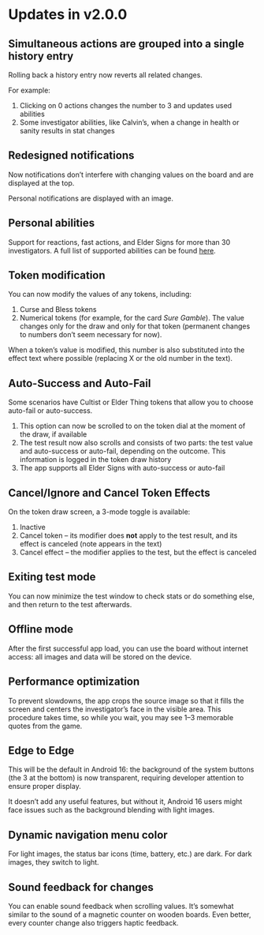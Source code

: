 # Updates in v2.0.0

## Simultaneous actions are grouped into a single history entry

Rolling back a history entry now reverts all related changes.

For example:

1. Clicking on 0 actions changes the number to 3 and updates used abilities
2. Some investigator abilities, like Calvin’s, when a change in health or sanity results in stat changes

## Redesigned notifications

Now notifications don’t interfere with changing values on the board and are displayed at the top.

Personal notifications are displayed with an image.

## Personal abilities

Support for reactions, fast actions, and Elder Signs for more than 30 investigators. A full list of supported abilities can be found [here](../../features/investigators/investigators.ru.md).

## Token modification

You can now modify the values of any tokens, including:

1. Curse and Bless tokens
2. Numerical tokens (for example, for the card *Sure Gamble*). The value changes only for the draw and only for that token (permanent changes to numbers don’t seem necessary for now).

When a token’s value is modified, this number is also substituted into the effect text where possible (replacing X or the old number in the text).

## Auto-Success and Auto-Fail

Some scenarios have Cultist or Elder Thing tokens that allow you to choose auto-fail or auto-success.

1. This option can now be scrolled to on the token dial at the moment of the draw, if available
2. The test result now also scrolls and consists of two parts: the test value and auto-success or auto-fail, depending on the outcome. This information is logged in the token draw history
3. The app supports all Elder Signs with auto-success or auto-fail

## Cancel/Ignore and Cancel Token Effects

On the token draw screen, a 3-mode toggle is available:

1. Inactive
2. Cancel token – its modifier does **not** apply to the test result, and its effect is canceled (note appears in the text)
3. Cancel effect – the modifier applies to the test, but the effect is canceled

## Exiting test mode

You can now minimize the test window to check stats or do something else, and then return to the test afterwards.

## Offline mode

After the first successful app load, you can use the board without internet access: all images and data will be stored on the device.

## Performance optimization

To prevent slowdowns, the app crops the source image so that it fills the screen and centers the investigator’s face in the visible area. This procedure takes time, so while you wait, you may see 1–3 memorable quotes from the game.

## Edge to Edge

This will be the default in Android 16: the background of the system buttons (the 3 at the bottom) is now transparent, requiring developer attention to ensure proper display.

It doesn’t add any useful features, but without it, Android 16 users might face issues such as the background blending with light images.

## Dynamic navigation menu color

For light images, the status bar icons (time, battery, etc.) are dark. For dark images, they switch to light.

## Sound feedback for changes

You can enable sound feedback when scrolling values. It’s somewhat similar to the sound of a magnetic counter on wooden boards. Even better, every counter change also triggers haptic feedback.
